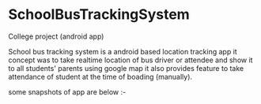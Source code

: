 # SchoolBusTrackingSystem
College project  (android  app)  


School bus tracking system is a android based location tracking app
it concept was to take realtime location of bus driver or attendee and show it to all students' parents using google map
it also provides feature to take attendance of student at the time of boading (manually).

some snapshots of app are below :-

